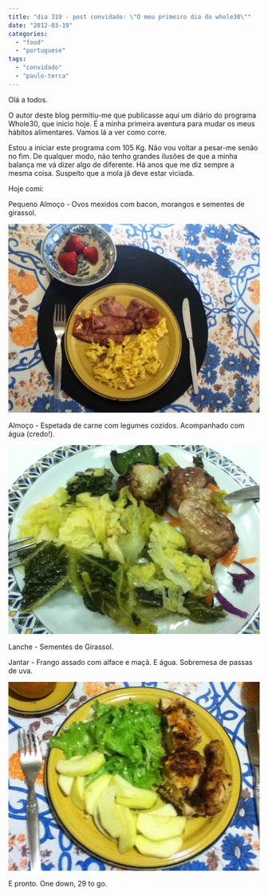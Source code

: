 ```yaml
---
title: "dia 319 - post convidado: \"O meu primeiro dia do whole30\""
date: "2012-03-19"
categories: 
  - "food"
  - "portuguese"
tags: 
  - "convidado"
  - "paulo-terca"
---
```


Olá a todos.   
  
  
O autor deste blog permitiu-me que publicasse aqui um diário do programa Whole30, que inicio hoje. É a minha primeira aventura para mudar os meus hábitos alimentares. Vamos lá a ver como corre.

  
  
Estou a iniciar este programa com 105 Kg. Não vou voltar a pesar-me senão no fim. De qualquer modo, não tenho grandes ilusões de que a minha balança me vá dizer algo de diferente. Há anos que me diz sempre a mesma coisa. Suspeito que a mola já deve estar viciada.

  

Hoje comi:

  

Pequeno Almoço - Ovos mexidos com bacon, morangos e sementes de girassol.

  

![](images/IMG_0131.JPG)

  

Almoço - Espetada de carne com legumes cozidos. Acompanhado com água (credo!).

  

![](images/IMG_0132.JPG)

  

Lanche - Sementes de Girassol.

  

Jantar - Frango assado com alface e maçã. E água. Sobremesa de passas de uva.

  

![](images/IMG_0133.JPG)

  

E pronto. One down, 29 to go.
